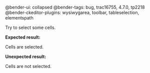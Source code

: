 @bender-ui: collapsed
@bender-tags: bug, trac16755, 4.7.0, tp2218
@bender-ckeditor-plugins: wysiwygarea, toolbar, tableselection, elementspath

Try to select some cells.

**Expected result:**

Cells are selected.

**Unexpected result:**

Cells are not selected.
